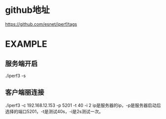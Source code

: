 # github地址
https://github.com/esnet/iperf/tags

# EXAMPLE

## 服务端开启
./iperf3 -s

## 客户端丽连接
./iperf3 -c 192.168.12.153 -p 5201 -t 40 -i 2
ip是服务器的ip，-p是服务器启动后选择的端口5201，-t是测试40s，-i是2s测试一次。